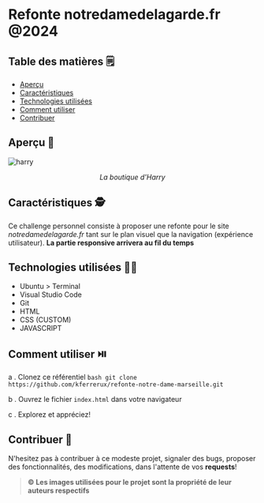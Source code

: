# Refonte notredamedelagarde.fr @2024

## Table des matières 🗒️

- [Aperçu](##aperçu)
- [Caractéristiques](##caractéristiques)
- [Technologies utilisées](##technologies-utilisées)
- [Comment utiliser](##comment-utiliser)
- [Contribuer](##contribuer)

## Aperçu 👀
![harry](https://github.com/kferrerux/refonte-notre-dame-marseille/assets/77007630/115fdede-aeea-484e-a3c3-1e0f3656c003)
*<p align=center>La boutique d'Harry</p>*

## Caractéristiques 🕵️

Ce challenge personnel consiste à proposer une refonte pour le site *notredamedelagarde.fr* tant sur le plan visuel
que la navigation (expérience utilisateur). **La partie responsive arrivera au fil du temps**

## Technologies utilisées 👨‍💻

- Ubuntu > Terminal 
- Visual Studio Code
- Git
- HTML
- CSS (CUSTOM)
- JAVASCRIPT

## Comment utiliser ⏯️

a . Clonez ce référentiel
    ```bash
    git clone https://github.com/kferrerux/refonte-notre-dame-marseille.git
    ```

b . Ouvrez le fichier `index.html` dans votre navigateur

c . Explorez et appréciez!

## Contribuer 🤝

N'hesitez pas à contribuer à ce modeste projet, signaler des bugs, proposer des fonctionnalités, des modifications, dans l'attente de vos **requests**!

> **© Les images utilisées pour le projet sont la propriété de leur auteurs respectifs**
